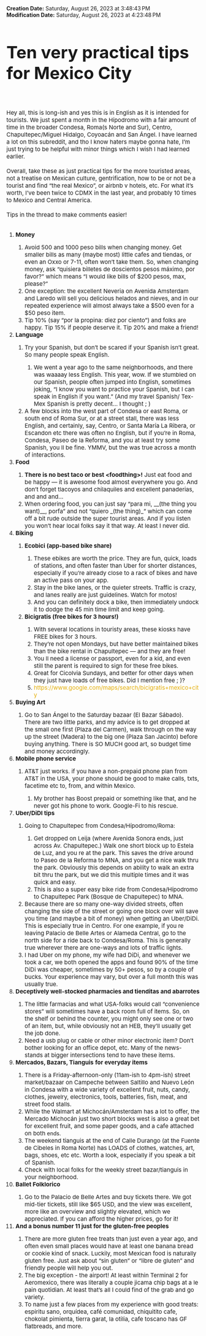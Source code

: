 <div><b>Creation Date:</b> Saturday, August 26, 2023 at 3:48:43 PM<br></div>
<div><b>Modification Date:</b> Saturday, August 26, 2023 at 4:23:48 PM<br></div>
<div><b><span style="font-size: 22px"><h1>Ten very practical tips for Mexico City </h1></span></b></div>
<div><span style="font-size: 15px"><br></span></div>
<div><span style="font-size: 15px"><br></span></div>
<div><span style="font-size: 15px">Hey all, </span><span style="font-size: 15px">t</span><span style="font-size: 15px">his is </span><span style="font-size: 15px">long</span><span style="font-size: 15px">-</span><span style="font-size: 15px">ish</span><span style="font-size: 15px"> </span><span style="font-size: 15px">and yes this is in English as it is intended for tourists. </span><span style="font-size: 15px">We just spent a month in the Hípodromo with a fair amount of time in the broader Condesa, Roma(s Norte and Sur), Centro, Chapultepec/Miguel Hidalgo, Coyoacán and San Ángel</span><span style="font-size: 15px">.</span><span style="font-size: 15px"> </span><span style="font-size: 15px">I have learned a lot on this subreddit, and tho I know haters </span><span style="font-size: 15px">ma</span><span style="font-size: 15px">ybe </span><span style="font-size: 15px">gonna hate, I</span><span style="font-size: 15px">’</span><span style="font-size: 15px">m just trying to be helpful with minor things which I wish I had learned earlier</span><span style="font-size: 15px">.</span><span style="font-size: 15px"><br></span></div>
<div><span style="font-size: 15px"><br></span></div>
<div><span style="font-size: 15px">Overall, take these as </span><span style="font-size: 15px">just </span><span style="font-size: 15px">practical tips</span><span style="font-size: 15px"> for the mo</span><span style="font-size: 15px">re tour</span><span style="font-size: 15px">ist</span><span style="font-size: 15px">ed</span><span style="font-size: 15px"> area</span><span style="font-size: 15px">s</span><span style="font-size: 15px">, not a treatise on Mexican culture,</span><span style="font-size: 15px"> </span><span style="font-size: 15px">gentrification, how to be or not be a tourist and find “</span><span style="font-size: 15px">t</span><span style="font-size: 15px">he real </span><span style="font-size: 15px">Mexico</span><span style="font-size: 15px">”, or airbnb v hotels, etc. For what it’s worth, I</span><span style="font-size: 15px">’</span><span style="font-size: 15px">ve been twice to CDMX in the last year</span><span style="font-size: 15px">, </span><span style="font-size: 15px">and probably 10 times to Mexico and Central America</span><span style="font-size: 15px">.</span><span style="font-size: 15px"><br></span></div>
<div><span style="font-size: 15px"><br></span></div>
<div><span style="font-size: 15px">Tips in the thread to make comments easier!</span></div>
<div><span style="font-size: 15px"><br></span></div>
<ol>
<li><b><span style="font-size: 15px">Money</span></b><span style="font-size: 15px"><br></span></li>
<ol>
<li><span style="font-size: 15px">Avoid</span><span style="font-size: 15px"> 500 an</span><span style="font-size: 15px">d 100</span><span style="font-size: 15px">0 pe</span><span style="font-size: 15px">so bi</span><span style="font-size: 15px">lls when</span><span style="font-size: 15px"> changin</span><span style="font-size: 15px">g mone</span><span style="font-size: 15px">y.</span><span style="font-size: 15px"> </span><span style="font-size: 15px">Get smaller bills as many (maybe most) little cafes and tiendas</span><span style="font-size: 15px">, </span><span style="font-size: 15px">or </span><span style="font-size: 15px">even an </span><span style="font-size: 15px">Oxxo</span><span style="font-size: 15px"> or </span><span style="font-size: 15px">7-1</span><span style="font-size: 15px">1</span><span style="font-size: 15px">, </span><span style="font-size: 15px">oft</span><span style="font-size: 15px">en </span><span style="font-size: 15px">won</span><span style="font-size: 15px">’t tak</span><span style="font-size: 15px">e them</span><span style="font-size: 15px">. So, when changing money, </span><span style="font-size: 15px">a</span><span style="font-size: 15px">sk</span><span style="font-size: 15px"> “quisiera billetes de doscientos pesos máximo, por favor?”</span><span style="font-size: 15px"> </span><span style="font-size: 15px">which means “I would like bills of $200 pesos, max, please</span><span style="font-size: 15px">?</span>” <span style="font-size: 15px"><br></span></li>
<li><span style="font-size: 15px">One exception: the excellent Neveria on </span><span style="font-size: 15px">Aveni</span><span style="font-size: 15px">da</span><span style="font-size: 15px"> </span><span style="font-size: 15px">Amsterdam and Laredo will sell you delicious helados and nieves, and</span><span style="font-size: 15px"> </span><span style="font-size: 15px">in</span><span style="font-size: 15px"> </span><span style="font-size: 15px">our r</span><span style="font-size: 15px">epeated </span><span style="font-size: 15px">e</span><span style="font-size: 15px">xperienc</span><span style="font-size: 15px">e</span><span style="font-size: 15px"> will </span><span style="font-size: 15px">almost</span><span style="font-size: 15px"> always </span><span style="font-size: 15px">take a $500 even for a $50 peso item</span><span style="font-size: 15px">.</span><span style="font-size: 15px"><br></span></li>
<li><span style="font-size: 15px">Tip 10% (say “por la propina: diez por ciento”) and folks are happy. Tip 15% if people deserve it. </span><span style="font-size: 15px">T</span><span style="font-size: 15px">ip 20</span><span style="font-size: 15px">% an</span><span style="font-size: 15px">d make a </span><span style="font-size: 15px">friend</span><span style="font-size: 15px">!</span><span style="font-size: 15px"><br></span></li>
</ol>
<li><b><span style="font-size: 15px">Language</span></b></li>
<ol>
<li><span style="font-size: 15px">Try your Spanish, bu</span><span style="font-size: 15px">t </span><span style="font-size: 15px">don’t be scared if your Spanish isn’t great</span><span style="font-size: 15px">. So </span><span style="font-size: 15px">many people</span><span style="font-size: 15px"> speak </span><span style="font-size: 15px">Engli</span><span style="font-size: 15px">sh</span><span style="font-size: 15px">.</span><span style="font-size: 15px"><br></span></li>
<ol>
<li><span style="font-size: 15px">We went a year ago to the same neighborhoods, and there was waaaay less English. This year, wow. If we stumbled on our Spanish, people often jumped into English, sometimes joking, “I know you want to practice your Spanish, but I can speak in English if you want.” (And my travel Spanish</span><span style="font-size: 15px">/ T</span><span style="font-size: 15px">ex-</span><span style="font-size: 15px">Mex</span><span style="font-size: 15px"> Spanish is pretty decent</span><span style="font-size: 15px">… </span><span style="font-size: 15px">I thought</span><span style="font-size: 15px"> ; </span><span style="font-size: 15px">)</span></li>
</ol>
<li><span style="font-size: 15px">A few blocks into </span><span style="font-size: 15px">the </span><span style="font-size: 15px">west part of Condesa or east Roma, or south end of Roma Sur, </span><span style="font-size: 15px">o</span><span style="font-size: 15px">r at a stre</span><span style="font-size: 15px">et stal</span><span style="font-size: 15px">l</span><span style="font-size: 15px">, </span><span style="font-size: 15px">there was less English, and certainly, say, Centro, or  Santa María La Ribera, or Escandon etc there was often no English, but if you’re in Roma, Condesa, Paseo de la Reforma, and you at least try some Spanish, you ll be fine. YMMV, but the was true across a month of interactions.</span><b><span style="font-size: 15px"><br></span></b></li>
</ol>
<li><b><span style="font-size: 15px">Food</span></b></li>
<ol>
<li><b><span style="font-size: 15px">There is no best taco</span></b><b><span style="font-size: 15px"> or b</span></b><b><span style="font-size: 15px">est </span></b><b><span style="font-size: 15px">&lt</span></b><b><span style="font-size: 15px">fo</span></b><b><span style="font-size: 15px">od</span></b><b><span style="font-size: 15px">t</span></b><b><span style="font-size: 15px">h</span></b><b><span style="font-size: 15px">i</span></b><b><span style="font-size: 15px">ng</span></b><b><span style="font-size: 15px">&gt</span></b><b><span style="font-size: 15px">!</span></b><span style="font-size: 15px"> Just eat food and be happy — it is awesome food almost everywhere you go. And don’t forget tlacoyos and chilaquiles and excellent panaderias, and and and…</span></li>
<li><span style="font-size: 15px">When ordering food, you can just say “para mi, __(the thing you want)__, porfa” and not “quiero _(the thing)_” which can come off a bit rude outside the super tourist areas. And if you listen you won’t hear local folks say it that way. At least I never did.</span><b><span style="font-size: 15px"><br></span></b></li>
</ol>
<li><b><span style="font-size: 15px">Biking</span></b></li>
<ol>
<li><b><span style="font-size: 15px">Ecobici</span></b><b><span style="font-size: 15px"> </span></b><b><span style="font-size: 15px">(</span></b><b><span style="font-size: 15px">app</span></b><b><span style="font-size: 15px">-base</span></b><b><span style="font-size: 15px">d</span></b><b><span style="font-size: 15px"> b</span></b><b><span style="font-size: 15px">ike share</span></b><b><span style="font-size: 15px">)</span></b><span style="font-size: 15px"><br></span></li>
<ol>
<li><span style="font-size: 15px">Thes</span><span style="font-size: 15px">e </span><span style="font-size: 15px">e</span><span style="font-size: 15px">bikes</span><span style="font-size: 15px"> are worth the price. They are fun, quick, loads of stations</span>,<span style="font-size: 15px"> and often faster than </span><span style="font-size: 15px">U</span><span style="font-size: 15px">ber for shorter distances, especially if you</span><span style="font-size: 15px">’</span><span style="font-size: 15px">re already close to a rack of bikes and have an active pass</span><span style="font-size: 15px"> on you</span><span style="font-size: 15px">r</span><span style="font-size: 15px"> </span><span style="font-size: 15px">app</span><span style="font-size: 15px">. </span><span style="font-size: 15px"><br></span></li>
<li><span style="font-size: 15px">Stay in </span><span style="font-size: 15px">the bike </span><span style="font-size: 15px">lane</span><span style="font-size: 15px">s,</span><span style="font-size: 15px"> or the </span><span style="font-size: 15px">quiet</span><span style="font-size: 15px">er st</span><span style="font-size: 15px">reets</span><span style="font-size: 15px">. </span><span style="font-size: 15px">Traff</span><span style="font-size: 15px">ic</span><span style="font-size: 15px"> is </span><span style="font-size: 15px">crazy</span><span style="font-size: 15px">,</span><span style="font-size: 15px"> and lane</span><span style="font-size: 15px">s </span><span style="font-size: 15px">really </span><span style="font-size: 15px">are </span><span style="font-size: 15px">jus</span><span style="font-size: 15px">t guidel</span><span style="font-size: 15px">ines. </span><span style="font-size: 15px">Watch for </span><span style="font-size: 15px">moto</span><span style="font-size: 15px">s</span><span style="font-size: 15px">!</span><span style="font-size: 15px"><br></span></li>
<li><span style="font-size: 15px">And you can definitely dock a bike, then immediately undock it to dodge the 45 min time limit and keep going.</span></li>
</ol>
<li><b><span style="font-size: 15px">Bicigratis (free bikes</span></b><b><span style="font-size: 15px"> for </span></b><b><span style="font-size: 15px">3 </span></b><b><span style="font-size: 15px">hours</span></b><b><span style="font-size: 15px">!)</span></b><span style="font-size: 15px"><br></span></li>
<ol>
<li><span style="font-size: 15px">With several locations in touristy areas, these kiosks have FREE bikes for 3 hours. </span></li>
<li><span style="font-size: 15px">They’re not open Mondays, but have better maintained bikes than the bike rental in Chapultepec — and they are free!</span></li>
<li><span style="font-size: 15px">You ll need a license or passport, even for a kid, and even still the parent is required to sign for these free bikes.</span></li>
<li><span style="font-size: 15px">Great for Cicolvia Sundays, and better for other days when they just have loads of free bikes. Did I mention free ; )?</span></li>
<li><font color="#E4AF0A"><span style="font-size: 15px">https://www.google.com/maps/search/bicigratis+mexico+city</span></font><span style="font-size: 15px"><br></span></li>
</ol>
</ol>
<li><b><span style="font-size: 15px">Buying Art</span></b></li>
<ol>
<li><span style="font-size: 15px">Go to San Ángel to the Saturday bazaar (El Bazar Sábado). There are two little parks, and my advice is to get dropped at the small one first</span><span style="font-size: 15px"> </span><span style="font-size: 15px">(Plaza del Carmen), walk through on the way up the street (Madera) to the big one (Plaza San Jacinto) before buying anything. There is SO MUCH good </span><span style="font-size: 15px">art</span><span style="font-size: 15px">, so budget time and money accordingly.</span><b><span style="font-size: 15px"><br></span></b></li>
</ol>
<li><b><span style="font-size: 15px">Mobile phone service</span></b></li>
<ol>
<li><span style="font-size: 15px">AT&ampT just works. if you have a non-prepaid phone plan from AT</span><span style="font-size: 15px">&amp</span><span style="font-size: 15px">T in the USA, your phone should be good to make calls, txts, facetime etc to, from, and within Mexico. </span></li>
<ol>
<li><span style="font-size: 15px">My brother has Boost prepaid or something like that, and he never got his phone to work.</span><span style="font-size: 15px"> </span><span style="font-size: 15px">Google</span><span style="font-size: 15px">-</span><span style="font-size: 15px">F</span><span style="font-size: 15px">i</span><span style="font-size: 15px"> </span><span style="font-size: 15px">to</span><span style="font-size: 15px"> </span><span style="font-size: 15px">his </span><span style="font-size: 15px">rescue</span><span style="font-size: 15px">.</span><b><span style="font-size: 15px"><br></span></b></li>
</ol>
</ol>
<li><b><span style="font-size: 15px">Uber/DiDI tips</span></b><span style="font-size: 15px"><br></span></li>
<ol>
<li><span style="font-size: 15px">Going to Chapultepec from Condesa/</span><span style="font-size: 15px">Hípodromo</span><span style="font-size: 15px">/</span><span style="font-size: 15px">Roma:</span></li>
<ol>
<li><span style="font-size: 15px">Get dropped on Leija (where Avenida Sonora ends, just across Av. Chapultepec.) Walk one short block up to Estela de Luz, and you re at the park. This saves the drive around to Paseo de la Reforma to MNA, and you get a nice walk thru the park. Obviously this depends on ability to walk an extra bit thru the park, but we did this multiple times and it was quick and easy.</span></li>
<li><span style="font-size: 15px">This is also a super easy bike ride from Condesa/Hípodromo to Chapultepec Park (Bosque de Chapultepec) to MNA.</span></li>
</ol>
<li><span style="font-size: 15px">Because there are so many one-way divided streets, often changing the side of the street or going one block over will save you time (and maybe a bit of money) when getting an </span><span style="font-size: 15px">U</span><span style="font-size: 15px">ber/</span><span style="font-size: 15px">D</span><span style="font-size: 15px">iDi</span><span style="font-size: 15px">.  This is especially true in Centro. For one example, if you re leaving Palacio de Belle Artes or Alameda Central, go to the north side for a ride back to Condesa/Roma. This is generally true wherever there are one-ways and lots of traffic lights.</span></li>
<li><span style="font-size: 15px">I had </span><span style="font-size: 15px">U</span><span style="font-size: 15px">ber on my phone, my wife had </span><span style="font-size: 15px">DiD</span><span style="font-size: 15px">i</span><span style="font-size: 15px">, and whenever we took a car, we both opened the apps and found 90% of the time DiDi was cheaper, sometimes by 50+ pesos, so by a couple of bucks. Your experience may vary, but over a full month this was usually true.</span></li>
</ol>
<li><b><span style="font-size: 15px">Deceptively well-stocked pharmacies and tienditas and abarrotes</span></b><span style="font-size: 15px"><br></span></li>
<ol>
<li><span style="font-size: 15px">The little </span><span style="font-size: 15px">f</span><span style="font-size: 15px">armacias and what USA-folks would call “convenience stores” will sometimes have a back room full of items. So, on the shelf or behind the counter, you might only see one or two of an item, but, while obviously not an HEB, they’ll usually get the job done.</span></li>
<li><span style="font-size: 15px">Need a usb plug or cable or other minor electronic item?</span><span style="font-size: 15px"> </span><span style="font-size: 15px">Don’t bother looking for an office depot, etc. Many of the news-stands at bigger intersections tend to have these items. </span></li>
</ol>
<li><b><span style="font-size: 15px">Mercados, Bazars, Tianguis</span></b><span style="font-size: 15px"> </span><b><span style="font-size: 15px">for everyday items</span></b><span style="font-size: 15px"><br></span></li>
<ol>
<li><span style="font-size: 15px">There is a Friday-afternoon-only (11am-ish to 4pm-ish) street market/bazaar on Campeche between Saltillo and Nuevo León in Condes</span><span style="font-size: 15px">a</span><span style="font-size: 15px"> with a wide variety of excellent fruit, nuts, candy, clothes, jewelry, electronics, tools, batteries, fish, meat, and street food stalls. </span></li>
<li><span style="font-size: 15px">While the Walmart at Michocán/Amsterdam has a lot to offer, the Mercado Michocán just two short blocks west is also a great bet for excellent fruit, and some paper goods, and a cafe attached on both </span>ends.<span style="font-size: 15px"><br></span></li>
<li><span style="font-size: 15px">The weekend tianguis at the end of Calle Durango (at the Fuente de Cibeles in Roma Norte) has LOADS of clothes, watches, art, bags, shoes, etc etc. Worth a look, especially if you speak a bit of Spanish.</span><span style="font-size: 15px"><br></span></li>
<li><span style="font-size: 15px">Check wi</span><span style="font-size: 15px">th loca</span><span style="font-size: 15px">l folks </span><span style="font-size: 15px">for the w</span><span style="font-size: 15px">ee</span><span style="font-size: 15px">kly</span><span style="font-size: 15px"> </span><span style="font-size: 15px">street b</span><span style="font-size: 15px">az</span><span style="font-size: 15px">ar</span><span style="font-size: 15px">/ti</span><span style="font-size: 15px">an</span><span style="font-size: 15px">gui</span><span style="font-size: 15px">s i</span><span style="font-size: 15px">n you</span><span style="font-size: 15px">r </span><span style="font-size: 15px">neigh</span><span style="font-size: 15px">borhoo</span><span style="font-size: 15px">d.</span><span style="font-size: 15px"><br></span></li>
</ol>
<li><b><span style="font-size: 15px">Ballet Folklorico</span></b><span style="font-size: 15px"><br></span></li>
<ol>
<li><span style="font-size: 15px">Go to the Palacio de Belle Artes and buy tickets there. We got mid</span>-<span style="font-size: 15px">tier tickets, still like $65 USD, and the</span><span style="font-size: 15px"> vie</span><span style="font-size: 15px">w</span><span style="font-size: 15px"> </span><span style="font-size: 15px">w</span><span style="font-size: 15px">as</span><span style="font-size: 15px"> </span><span style="font-size: 15px">exc</span><span style="font-size: 15px">ellent</span><span style="font-size: 15px">, </span><span style="font-size: 15px">more like </span><span style="font-size: 15px">an overv</span><span style="font-size: 15px">iew</span><span style="font-size: 15px"> and sl</span><span style="font-size: 15px">ightl</span><span style="font-size: 15px">y elevat</span><span style="font-size: 15px">ed, wh</span><span style="font-size: 15px">ich we appr</span><span style="font-size: 15px">eciated</span><span style="font-size: 15px">.</span><span style="font-size: 15px"> </span><span style="font-size: 15px">If</span><span style="font-size: 15px"> </span><span style="font-size: 15px">you can </span><span style="font-size: 15px">afford </span><span style="font-size: 15px">the </span><span style="font-size: 15px">higher</span><span style="font-size: 15px"> p</span><span style="font-size: 15px">rices</span><span style="font-size: 15px">, go</span><span style="font-size: 15px"> for it</span><span style="font-size: 15px">!</span><span style="font-size: 15px"><br></span></li>
</ol>
<li><b><span style="font-size: 15px">And a bonus number 11 just for the gluten-free peoples</span></b><span style="font-size: 15px"><br></span></li>
<ol>
<li><span style="font-size: 15px">There are more gluten free treats than </span><span style="font-size: 15px">just even</span><span style="font-size: 15px"> </span><span style="font-size: 15px">a</span><span style="font-size: 15px"> year</span><span style="font-size: 15px"> ag</span><span style="font-size: 15px">o</span><span style="font-size: 15px">, and often even small places would have at least one banana bread or cookie kind of snack. Luckily, most Mexican food is naturally gluten free</span><span style="font-size: 15px">. </span><span style="font-size: 15px">Just</span><span style="font-size: 15px"> ask about “sin gluten” or “libre de gluten”</span><span style="font-size: 15px"> </span><span style="font-size: 15px">and </span><span style="font-size: 15px">f</span><span style="font-size: 15px">riendly </span><span style="font-size: 15px">people </span><span style="font-size: 15px">will help </span><span style="font-size: 15px">you out</span><span style="font-size: 15px">.</span><span style="font-size: 15px"><br></span></li>
<li><span style="font-size: 15px">The big exception - the airport! At least within Terminal 2 for Aeromexico, there was literally a couple jicama chip bags at a le pain quotidian. At least that’s all I could find of the grab and go variety.</span></li>
<li><span style="font-size: 15px">To name just a few places from my experience with good treats: espiritu sano, orquídea, café comunidad, chiquitito cafe, chokolat pimienta, tierra garat, la otilia, cafe toscano has GF flatbreads, and more.</span></li>
</ol>
</ol>

